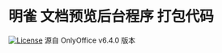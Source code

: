 # 明雀 文档预览后台程序 打包代码
[![License](https://img.shields.io/badge/License-GNU%20AGPL%20V3-green.svg?style=flat)](https://www.gnu.org/licenses/agpl-3.0.en.html)
源自 OnlyOffice v6.4.0 版本
